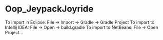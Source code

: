# Oop_JeypackJoyride
To import in Eclipse: File -> Import -> Gradle -> Gradle Project
To import to Intellij IDEA: File -> Open -> build.gradle
To import to NetBeans: File -> Open Project...
